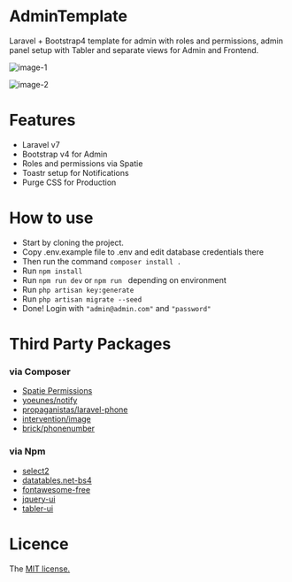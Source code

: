 # AdminTemplate
 Laravel + Bootstrap4 template  for admin with roles and permissions, admin panel setup with Tabler and separate views for Admin and Frontend.

![image-1](https://user-images.githubusercontent.com/11158157/74981567-cba66880-5432-11ea-9402-38e39252fb0c.png)

![image-2](https://user-images.githubusercontent.com/11158157/74981365-68b4d180-5432-11ea-83f7-7f317cad02b6.png)



# Features
- Laravel v7
- Bootstrap v4 for Admin
- Roles and permissions via Spatie
- Toastr setup for Notifications
- Purge CSS for Production

# How to use
- Start by cloning the project.
- Copy .env.example file to .env and edit database credentials there
- Then run the command ``` composer install . ```
- Run `` npm install ``
- Run `` npm run dev `` or ```npm run ``` depending on environment
- Run ``` php artisan key:generate ``` 
- Run ``` php artisan migrate --seed ``` 
- Done! Login with ``` "admin@admin.com" ``` and ``` "password" ```

# Third Party Packages

### via Composer
* <a href="https://docs.spatie.be/laravel-permission/v3/introduction/">Spatie Permissions</a>
* <a href="https://github.com/yoeunes/notify">yoeunes/notify</a>
* <a href="https://github.com/Propaganistas/Laravel-Phone">propaganistas/laravel-phone</a>
* <a href="https://github.com/Intervention/image">intervention/image</a>
* <a href="https://github.com/brick/phonenumber">brick/phonenumber</a>


### via Npm
* <a href="https://select2.org/getting-started/installation">select2</a>
* <a  href="https://www.npmjs.com/package/datatables.net-bs4">datatables.net-bs4</a>
* <a href="https://www.npmjs.com/package/@fortawesome/fontawesome-free">fontawesome-free</a>
* <a href="https://www.npmjs.com/package/jquery-ui">jquery-ui</a>
* <a href="https://www.npmjs.com/package/tabler-ui">tabler-ui</a>


# Licence
The <a href="http://opensource.org/licenses/MIT">MIT license.</a>
